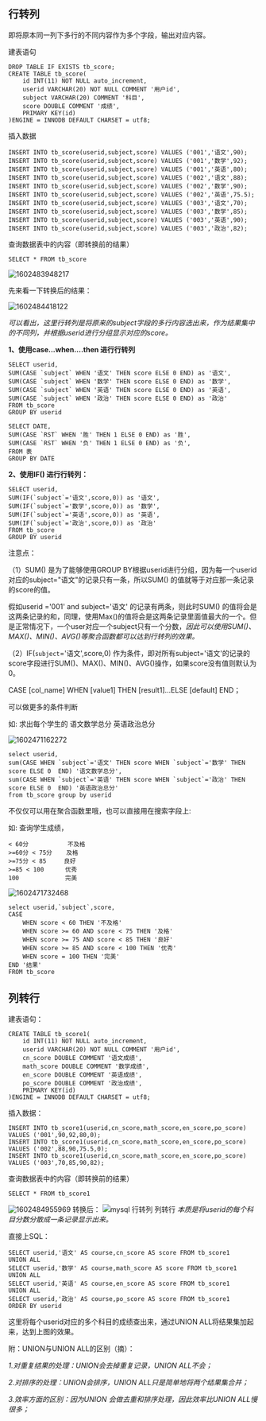 ## **行转列**

即将原本同一列下多行的不同内容作为多个字段，输出对应内容。

建表语句

```mysql
DROP TABLE IF EXISTS tb_score;
CREATE TABLE tb_score(
    id INT(11) NOT NULL auto_increment,
    userid VARCHAR(20) NOT NULL COMMENT '用户id',
    subject VARCHAR(20) COMMENT '科目',
    score DOUBLE COMMENT '成绩',
    PRIMARY KEY(id)
)ENGINE = INNODB DEFAULT CHARSET = utf8;
```

插入数据

```mysql
INSERT INTO tb_score(userid,subject,score) VALUES ('001','语文',90);
INSERT INTO tb_score(userid,subject,score) VALUES ('001','数学',92);
INSERT INTO tb_score(userid,subject,score) VALUES ('001','英语',80);
INSERT INTO tb_score(userid,subject,score) VALUES ('002','语文',88);
INSERT INTO tb_score(userid,subject,score) VALUES ('002','数学',90);
INSERT INTO tb_score(userid,subject,score) VALUES ('002','英语',75.5);
INSERT INTO tb_score(userid,subject,score) VALUES ('003','语文',70);
INSERT INTO tb_score(userid,subject,score) VALUES ('003','数学',85);
INSERT INTO tb_score(userid,subject,score) VALUES ('003','英语',90);
INSERT INTO tb_score(userid,subject,score) VALUES ('003','政治',82);
```

查询数据表中的内容（即转换前的结果）

```
SELECT * FROM tb_score
```

![1602483948217](assets/1602483948217.png)

先来看一下转换后的结果：

![1602484418122](assets/1602484418122.png)

*可以看出，这里行转列是将原来的subject字段的多行内容选出来，作为结果集中的不同列，并根据userid进行分组显示对应的score。*

**1、使用case...when....then 进行行转列**

```
SELECT userid,
SUM(CASE `subject` WHEN '语文' THEN score ELSE 0 END) as '语文',
SUM(CASE `subject` WHEN '数学' THEN score ELSE 0 END) as '数学',
SUM(CASE `subject` WHEN '英语' THEN score ELSE 0 END) as '英语',
SUM(CASE `subject` WHEN '政治' THEN score ELSE 0 END) as '政治' 
FROM tb_score 
GROUP BY userid
```



```
SELECT DATE,
SUM(CASE `RST` WHEN '胜' THEN 1 ELSE 0 END) as '胜',
SUM(CASE `RST` WHEN '负' THEN 1 ELSE 0 END) as '负',
FROM 表 
GROUP BY DATE
```





**2、使用IF() 进行行转列：**

```
SELECT userid,
SUM(IF(`subject`='语文',score,0)) as '语文',
SUM(IF(`subject`='数学',score,0)) as '数学',
SUM(IF(`subject`='英语',score,0)) as '英语',
SUM(IF(`subject`='政治',score,0)) as '政治' 
FROM tb_score 
GROUP BY userid
```

注意点：

（1）SUM() 是为了能够使用GROUP BY根据userid进行分组，因为每一个userid对应的subject="语文"的记录只有一条，所以SUM() 的值就等于对应那一条记录的score的值。

假如userid ='001' and subject='语文' 的记录有两条，则此时SUM() 的值将会是这两条记录的和，同理，使用Max()的值将会是这两条记录里面值最大的一个。但是正常情况下，一个user对应一个subject只有一个分数，*因此可以使用SUM()、MAX()、MIN()、AVG()等聚合函数都可以达到行转列的效果。*

（2）IF(`subject`='语文',score,0) 作为条件，即对所有subject='语文'的记录的score字段进行SUM()、MAX()、MIN()、AVG()操作，如果score没有值则默认为0。



CASE [col_name] WHEN [value1] THEN [result1]…ELSE [default] END；

可以做更多的条件判断

如:  求出每个学生的  语文数学总分   英语政治总分

![1602471162272](assets/1602471162272.png)

```mysql
select userid,
sum(CASE WHEN `subject`='语文' THEN score WHEN `subject`='数学' THEN score ELSE 0  END) '语文数学总分',
sum(CASE WHEN `subject`='英语' THEN score WHEN `subject`='政治' THEN score ELSE 0  END) '英语政治总分'
from tb_score group by userid
```





不仅仅可以用在聚合函数里哦，也可以直接用在搜索字段上:

如: 查询学生成绩，   

```
< 60分           不及格    
>=60分 < 75分    及格   
>=75分 < 85     良好   
>=85 < 100      优秀   
100             完美
```

![1602471732468](assets/1602471732468.png)



```mysql
select userid,`subject`,score,
CASE  
	WHEN score < 60 THEN '不及格'
	WHEN score >= 60 AND score < 75 THEN '及格'
	WHEN score >= 75 AND score < 85 THEN '良好'
	WHEN score >= 85 AND score < 100 THEN '优秀'
	WHEN score = 100 THEN '完美'
END '结果'
FROM tb_score
```

## **列转行**

建表语句：

```mysql
CREATE TABLE tb_score1(
    id INT(11) NOT NULL auto_increment,
    userid VARCHAR(20) NOT NULL COMMENT '用户id',
    cn_score DOUBLE COMMENT '语文成绩',
    math_score DOUBLE COMMENT '数学成绩',
    en_score DOUBLE COMMENT '英语成绩',
    po_score DOUBLE COMMENT '政治成绩',
    PRIMARY KEY(id)
)ENGINE = INNODB DEFAULT CHARSET = utf8;
```

插入数据：

```mysql
INSERT INTO tb_score1(userid,cn_score,math_score,en_score,po_score) VALUES ('001',90,92,80,0);
INSERT INTO tb_score1(userid,cn_score,math_score,en_score,po_score) VALUES ('002',88,90,75.5,0);
INSERT INTO tb_score1(userid,cn_score,math_score,en_score,po_score) VALUES ('003',70,85,90,82);
```

查询数据表中的内容（即转换前的结果）

```mysql
SELECT * FROM tb_score1
```

![1602484955969](assets/1602484955969.png)
转换后：
![mysql 行转列 列转行](assets/df71d27edf906c2f3b90e2c4e3d61fad.png)
*本质是将userid的每个科目分数分散成一条记录显示出来。*

直接上SQL：

```
SELECT userid,'语文' AS course,cn_score AS score FROM tb_score1
UNION ALL
SELECT userid,'数学' AS course,math_score AS score FROM tb_score1
UNION ALL
SELECT userid,'英语' AS course,en_score AS score FROM tb_score1
UNION ALL
SELECT userid,'政治' AS course,po_score AS score FROM tb_score1
ORDER BY userid
```

这里将每个userid对应的多个科目的成绩查出来，通过UNION ALL将结果集加起来，达到上图的效果。

附：UNION与UNION ALL的区别（摘）：

*1.对重复结果的处理：UNION会去掉重复记录，UNION ALL不会；*

*2.对排序的处理：UNION会排序，UNION ALL只是简单地将两个结果集合并；*

*3.效率方面的区别：因为UNION 会做去重和排序处理，因此效率比UNION ALL慢很多；*